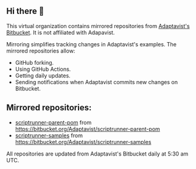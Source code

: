 ## Hi there 👋

This virtual organization contains mirrored repositories from [Adaptavist's Bitbucket](https://bitbucket.org/Adaptavist/).
It is not affiliated with Adapavist.

Mirroring simplifies tracking changes in Adaptavist's examples. The mirrored repositories allow:
- GitHub forking.
- Using GitHub Actions.
- Getting daily updates.
- Sending notifications when Adaptavist commits new changes on Bitbucket.

## Mirrored repositories:

* [scriptrunner-parent-pom](https://github.com/Adaptavist-Bitbucket-Mirror/scriptrunner-parent-pom) from https://bitbucket.org/Adaptavist/scriptrunner-parent-pom
* [scriptrunner-samples](https://github.com/Adaptavist-Bitbucket-Mirror/scriptrunner-samples) from https://bitbucket.org/Adaptavist/scriptrunner-samples 

All repositories are updated from Adaptavist's Bitbucket daily at 5:30 am UTC.
